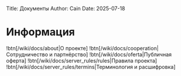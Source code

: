Title: Документы
Author: Cain
Date: 2025-07-18

# Информация

!btn[/wiki/docs/about|О проекте]
!btn[/wiki/docs/cooperation|Сотрудничество и партнёрство]
!btn[/wiki/docs/oferta|Публичная оферта]
!btn[/wiki/docs/server_rules/rules|Правила проекта]
!btn[/wiki/docs/server_rules/termins|Терминология и расшифровка]